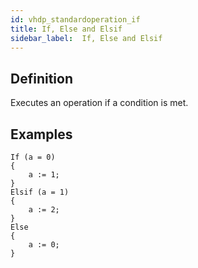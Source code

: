 ```yaml
---
id: vhdp_standardoperation_if
title: If, Else and Elsif
sidebar_label:  If, Else and Elsif
---
```


## Definition

Executes an operation if a condition is met.

## Examples

```vhdp
If (a = 0) 
{ 
	a := 1; 
} 
Elsif (a = 1) 
{ 
	a := 2; 
} 
Else 
{ 
	a := 0; 
}
```